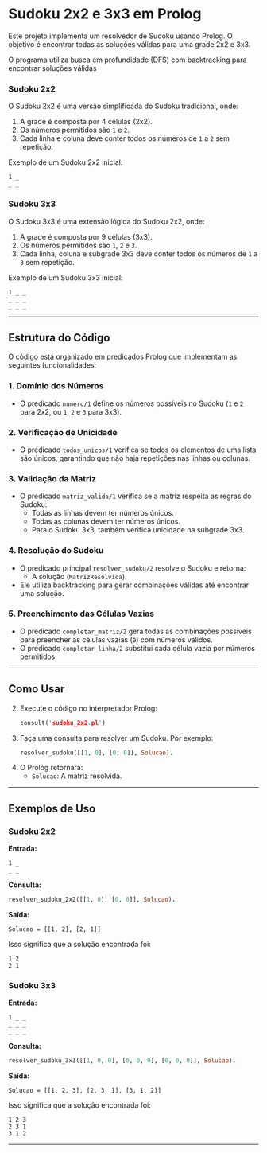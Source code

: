 # Sudoku 2x2 e 3x3 em Prolog


Este projeto implementa um resolvedor de Sudoku usando Prolog. O objetivo é encontrar todas as soluções válidas para uma grade 2x2 e 3x3.

O programa utiliza busca em profundidade (DFS) com backtracking para encontrar soluções válidas 

### Sudoku 2x2
O Sudoku 2x2 é uma versão simplificada do Sudoku tradicional, onde:

1. A grade é composta por 4 células (2x2).
2. Os números permitidos são `1` e `2`.
3. Cada linha e coluna deve conter todos os números de `1` a `2` sem repetição.

Exemplo de um Sudoku 2x2 inicial:
```
1 _
_ _
```

### Sudoku 3x3
O Sudoku 3x3 é uma extensão lógica do Sudoku 2x2, onde:

1. A grade é composta por 9 células (3x3).
2. Os números permitidos são `1`, `2` e `3`.
3. Cada linha, coluna e subgrade 3x3 deve conter todos os números de `1` a `3` sem repetição.

Exemplo de um Sudoku 3x3 inicial:
```
1 _ _
_ _ _
_ _ _
```

---

## Estrutura do Código

O código está organizado em predicados Prolog que implementam as seguintes funcionalidades:

### 1. **Domínio dos Números**
- O predicado `numero/1` define os números possíveis no Sudoku (`1` e `2` para 2x2, ou `1`, `2` e `3` para 3x3).

### 2. **Verificação de Unicidade**
- O predicado `todos_unicos/1` verifica se todos os elementos de uma lista são únicos, garantindo que não haja repetições nas linhas ou colunas.

### 3. **Validação da Matriz**
- O predicado `matriz_valida/1` verifica se a matriz respeita as regras do Sudoku:
  - Todas as linhas devem ter números únicos.
  - Todas as colunas devem ter números únicos.
  - Para o Sudoku 3x3, também verifica unicidade na subgrade 3x3.

### 4. **Resolução do Sudoku**
- O predicado principal `resolver_sudoku/2` resolve o Sudoku e retorna:
  - A solução (`MatrizResolvida`).
- Ele utiliza backtracking para gerar combinações válidas até encontrar uma solução.

### 5. **Preenchimento das Células Vazias**
- O predicado `completar_matriz/2` gera todas as combinações possíveis para preencher as células vazias (`0`) com números válidos.
- O predicado `completar_linha/2` substitui cada célula vazia por números permitidos.

---

## Como Usar

2. Execute o código no interpretador Prolog:
   ```prolog
   consult('sudoku_2x2.pl')
   ```
3. Faça uma consulta para resolver um Sudoku. Por exemplo:
   ```prolog
   resolver_sudoku([[1, 0], [0, 0]], Solucao).
   ```
4. O Prolog retornará:
   - `Solucao`: A matriz resolvida.
---

## Exemplos de Uso

### Sudoku 2x2
**Entrada:**
```
1 _
_ _
```

**Consulta:**
```prolog
resolver_sudoku_2x2([[1, 0], [0, 0]], Solucao).
```

**Saída:**
```
Solucao = [[1, 2], [2, 1]]
```

Isso significa que a solução encontrada foi:
```
1 2
2 1
```

### Sudoku 3x3
**Entrada:**
```
1 _ _
_ _ _
_ _ _
```

**Consulta:**
```prolog
resolver_sudoku_3x3([[1, 0, 0], [0, 0, 0], [0, 0, 0]], Solucao).
```

**Saída:**
```
Solucao = [[1, 2, 3], [2, 3, 1], [3, 1, 2]]
```

Isso significa que a solução encontrada foi:
```
1 2 3
2 3 1
3 1 2
```

---
